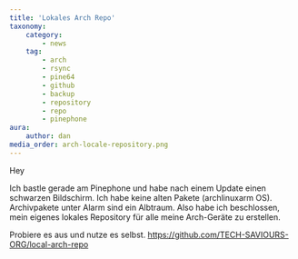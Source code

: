 ```yaml
---
title: 'Lokales Arch Repo'
taxonomy:
    category:
        - news
    tag:
        - arch
        - rsync
        - pine64
        - github
        - backup
        - repository
        - repo
        - pinephone
aura:
    author: dan
media_order: arch-locale-repository.png
---
```


Hey

Ich bastle gerade am Pinephone und habe nach einem Update einen schwarzen Bildschirm. Ich habe keine alten Pakete (archlinuxarm OS). Archivpakete unter Alarm sind ein Albtraum. Also habe ich beschlossen, mein eigenes lokales Repository für alle meine Arch-Geräte zu erstellen. 

Probiere es aus und nutze es selbst.
https://github.com/TECH-SAVIOURS-ORG/local-arch-repo